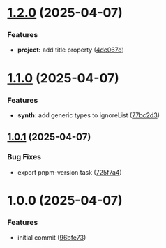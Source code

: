 # [1.2.0](https://github.com/soliantconsulting/starter-lib/compare/v1.1.0...v1.2.0) (2025-04-07)


### Features

* **project:** add title property ([4dc067d](https://github.com/soliantconsulting/starter-lib/commit/4dc067d60d587dc07b5eafae6a8888cc8a2ff2ac))

# [1.1.0](https://github.com/soliantconsulting/starter-lib/compare/v1.0.1...v1.1.0) (2025-04-07)


### Features

* **synth:** add generic types to ignoreList ([77bc2d3](https://github.com/soliantconsulting/starter-lib/commit/77bc2d335fc7bdee4b1e88ccf77f1086f0267e5a))

## [1.0.1](https://github.com/soliantconsulting/starter-lib/compare/v1.0.0...v1.0.1) (2025-04-07)


### Bug Fixes

* export pnpm-version task ([725f7a4](https://github.com/soliantconsulting/starter-lib/commit/725f7a4367d346ce4ca711bf4fd3683923b84a9f))

# 1.0.0 (2025-04-07)


### Features

* initial commit ([96bfe73](https://github.com/soliantconsulting/starter-lib/commit/96bfe73125cc03c6ef2bd22e444e9cee7cbf8cce))
